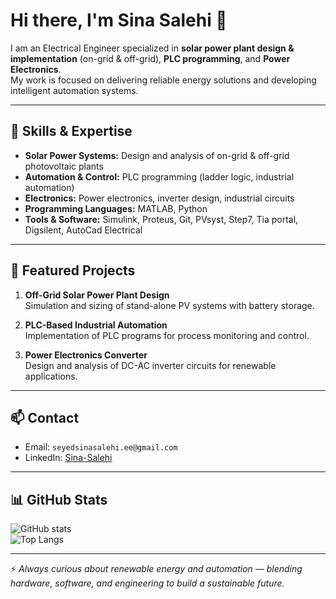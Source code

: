 # Hi there, I'm Sina Salehi 👋

I am an Electrical Engineer specialized in **solar power plant design & implementation** (on-grid & off-grid), **PLC programming**, and **Power Electronics**.  
My work is focused on delivering reliable energy solutions and developing intelligent automation systems.  

---

## 🔧 Skills & Expertise
- **Solar Power Systems:** Design and analysis of on-grid & off-grid photovoltaic plants  
- **Automation & Control:** PLC programming (ladder logic, industrial automation)  
- **Electronics:** Power electronics, inverter design, industrial circuits  
- **Programming Languages:** MATLAB, Python  
- **Tools & Software:** Simulink, Proteus, Git, PVsyst, Step7, Tia portal, Digsilent, AutoCad Electrical  

---

## 🚀 Featured Projects
1. **Off-Grid Solar Power Plant Design**  
   Simulation and sizing of stand-alone PV systems with battery storage.  

2. **PLC-Based Industrial Automation**  
   Implementation of PLC programs for process monitoring and control.  

3. **Power Electronics Converter**  
   Design and analysis of DC-AC inverter circuits for renewable applications.  



---

## 📫 Contact
- Email: `seyedsinasalehi.ee@gmail.com`  
- LinkedIn: [Sina-Salehi](https://www.linkedin.com/in/sina-salehi-8b56b7368?) 

---

## 📊 GitHub Stats
![GitHub stats](https://github-readme-stats.vercel.app/api?username=Sina-Salehi&show_icons=true&count_private=true)  
![Top Langs](https://github-readme-stats.vercel.app/api/top-langs/?username=Sina-Salehi&layout=compact)

---

⚡ *Always curious about renewable energy and automation — blending hardware, software, and engineering to build a sustainable future.*  
